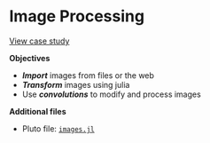 # Image Processing

[View case study](https://sje30.github.io/catam-julia/casestudies/Images/images.html)

**Objectives**
- ***Import*** images from files or the web
- ***Transform*** images using julia
- Use ***convolutions*** to modify and process images

**Additional files**
- Pluto file: [`images.jl`](https://sje30.github.io/catam-julia/casestudies/Images/images.jl)